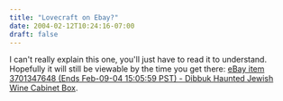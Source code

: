 ```yaml
---
title: "Lovecraft on Ebay?"
date: 2004-02-12T10:24:16-07:00
draft: false
---
```

I can't really explain this one, you'll just have to read it to understand. Hopefully it will still be viewable by the time you get there: [eBay item 3701347648 (Ends Feb-09-04 15:05:59 PST) - Dibbuk Haunted Jewish Wine Cabinet Box](https://web.archive.org/web/20040403125935/http://cgi.ebay.com/ws/eBayISAPI.dll?ViewItem&item=3701347648 "eBay item 3701347648 (Ends Feb-09-04 15:05:59 PST) - Dibbuk Haunted Jewish Wine Cabinet Box").
